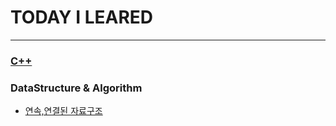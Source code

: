 # 
# TODAY I LEARED

---
### [C++](./C%2B%2B/FIrstTest.md)
### DataStructure & Algorithm
- [연속,연결된 자료구조](./DataStructure%20%26%20Algorithm/%EC%97%B0%EC%86%8D%2C%EC%97%B0%EA%B2%B0%EB%90%9C%20%EC%9E%90%EB%A3%8C%EA%B5%AC%EC%A1%B0/%EC%97%B0%EC%86%8D%EC%97%B0%EA%B2%B0%EB%90%9C%EC%9E%90%EB%A3%8C%EA%B5%AC%EC%A1%B0.md)


